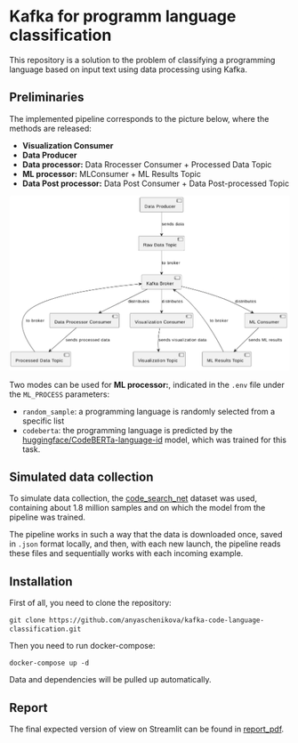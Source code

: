 # Kafka for programm language classification

This repository is a solution to the problem of classifying a programming language based on input text using data processing using Kafka.

## Preliminaries

The implemented pipeline corresponds to the picture below, where the methods are released:

* **Visualization Сonsumer**
* **Data Producer**
* **Data processor:** Data Rrocesser Consumer + Processed Data Topic
* **ML processor:** MLConsumer + ML Results Topic
* **Data Post processor:** Data Post Consumer + Data Post-processed Topic

![image](images/data_producer.png)

Two modes can be used for **ML processor:**, indicated in the `.env` file under the `ML_PROCESS` parameters:

* `random_sample`: a programming language is randomly selected from a specific list
* `codeberta`: the programming language is predicted by the [huggingface/CodeBERTa-language-id](https://huggingface.co/huggingface/CodeBERTa-language-id) model, which was trained for this task.

## Simulated data collection

To simulate data collection, the [code_search_net](https://huggingface.co/datasets/code_search_net) dataset was used, containing about 1.8 million samples and on which the model from the pipeline was trained.

The pipeline works in such a way that the data is downloaded once, saved in `.json` format locally, and then, with each new launch, the pipeline reads these files and sequentially works with each incoming example.

## Installation

First of all, you need to clone the repository:

```
git clone https://github.com/anyaschenikova/kafka-code-language-classification.git
```

Then you need to run docker-compose:

```
docker-compose up -d
```

Data and dependencies will be pulled up automatically.

## Report

The final expected version of view on Streamlit can be found in [report_pdf](/images/visualization_consumer.pdf).